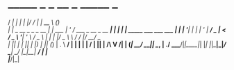 #  _____                  _        _  __                    _ _____             _          
 / ____|                | |      | |/ /                   | |  __ \           (_)         
| |     _ __ _   _ _ __ | |_ ___ | ' / ___ _ __ _ __   ___| | |  | | _____   ___  ___ ___
| |    | '__| | | | '_ \| __/ _ \|  < / _ \ '__| '_ \ / _ \ | |  | |/ _ \ \ / / |/ __/ _ \
| |____| |  | |_| | |_) | || (_) | . \  __/ |  | | | |  __/ | |__| |  __/\ V /| | (_|  __/
 \_____|_|   \__, | .__/ \__\___/|_|\_\___|_|  |_| |_|\___|_|_____/ \___| \_/ |_|\___\___|
              __/ | |                                                                     
             |___/|_|                                                                     
